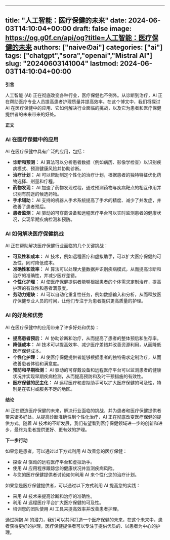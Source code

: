 
---
title: "人工智能：医疗保健的未来"
date: 2024-06-03T14:10:04+00:00
draft: false
image: https://og.g0f.cn/api/og?title=人工智能：医疗保健的未来
authors: ["naiveのai"]
categories: ["ai"]
tags: ["chatgpt","sora","openai","Mistral AI"]
slug: "20240603141004"
lastmod: 2024-06-03T14:10:04+00:00
---
**引言**

人工智能 (AI) 正在彻底改变各种行业，医疗保健也不例外。从诊断到治疗，AI 正在帮助医疗专业人员提高患者护理质量并提高效率。在这个博文中，我们将探讨 AI 在医疗保健中的应用、它如何解决行业面临的挑战，以及它为患者和医疗保健提供者的未来带来的好处。

**正文**

### AI 在医疗保健中的应用

AI 在医疗保健中具有广泛的应用，包括：

- **诊断和预测：** AI 算法可以分析患者数据（例如病历、影像学检查）以识别疾病模式、预测健康风险并协助诊断。
- **治疗计划：** AI 可以帮助制定个性化的治疗计划，根据患者的独特特征优化药物选择、剂量和疗程。
- **药物发现：** AI 加速了药物发现过程，通过预测药物与疾病靶点的相互作用并识别有前途的候选药物。
- **手术辅助：** AI 支持的机器人手术系统提高了手术的精度、减少了并发症，并改善了患者预后。
- **患者监测：** AI 驱动的可穿戴设备和远程医疗平台可以实时监测患者的健康状况，实现早期疾病检测和预防。

### AI 如何解决医疗保健挑战

AI 正在帮助解决医疗保健行业面临的几个关键挑战：

- **可及性和成本：** AI 技术，例如远程医疗和虚拟助手，可以扩大医疗保健的可及性，同时降低成本。
- **准确性和效率：** AI 算法可以处理大量数据并识别疾病模式，从而提高诊断和治疗的准确性，并减少医疗差错。
- **个性化护理：** AI 使医疗保健提供者能够根据患者的个体需求定制治疗，提高护理的有效性和患者满意度。
- **劳动力短缺：** AI 可以自动化重复性任务，例如数据输入和分析，从而释放医疗保健专业人员的时间，让他们专注于为患者提供更高质量的护理。

### AI 的好处和优势

AI 在医疗保健中的应用带来了许多好处和优势：

- **提高患者预后：** AI 协助诊断和治疗，从而提高了患者的整体预后和生存率。
- **降低成本：** AI 技术可以提高效率、减少医疗差错并改善资源利用，从而降低医疗保健成本。
- **个性化护理：** AI 使医疗保健提供者能够根据患者的独特需求定制治疗，从而改善患者体验和满意度。
- **预防和早期检测：** AI 驱动的可穿戴设备和远程医疗平台可以监测患者的健康状况并实现早期疾病检测，从而提高预防和及时干预措施的有效性。
- **医疗保健的民主化：** AI 远程医疗和虚拟助手可以扩大医疗保健的可及性，特别是在农村或服务不足的地区。

**结论**

AI 正在塑造医疗保健的未来，解决行业面临的挑战，并为患者和医疗保健提供者带来诸多好处。从提高诊断准确性到个性化治疗，AI 正在彻底改变医疗保健的提供方式。随着 AI 技术的不断发展，我们有望看到医疗保健领域进一步的创新和进步，最终为患者提供更好、更有效的护理。

**下一步行动**

如果您是患者，可以通过以下方式利用 AI 改善您的医疗保健：

- 探索 AI 驱动的远程医疗平台和虚拟助手。
- 使用 AI 应用程序跟踪您的健康状况并监测疾病风险。
- 与您的医疗保健提供者讨论如何利用 AI 来个性化您的治疗计划。

如果您是医疗保健提供者，可以通过以下方式利用 AI 提高您的实践：

- 采用 AI 技术来提高诊断和治疗的准确性。
- 利用 AI 远程医疗平台扩大医疗保健的可及性。
- 培训您的团队使用 AI 工具来提高效率并改善患者护理。

通过拥抱 AI 的潜力，我们可以共同打造一个医疗保健的未来，在这个未来中，患者获得更好的护理，医疗保健提供者可以专注于提供优质的、以患者为中心的护理。